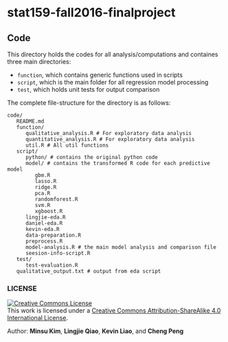 # stat159-fall2016-finalproject

## Code

This directory holds the codes for all analysis/computations and containes three main directories: 
   * `function`, which contains generic functions used in scripts
   * `script`, which is the main folder for all regression model processing
   * `test`, which holds unit tests for output comparison

The complete file-structure for the directory is as follows:

```
code/
   README.md
   function/
      qualitative_analysis.R # For exploratory data analysis
      quantitative_analysis.R # For exploratory data analysis
      util.R # All util functions
   script/
      python/ # contains the original python code
      model/ # contains the transformed R code for each predictive model
         gbm.R
         lasso.R
         ridge.R
         pca.R
         randomforest.R
         svm.R
         xgboost.R
      lingjie-eda.R
      daniel-eda.R
      kevin-eda.R
      data-preparation.R
      preprocess.R
      model-analysis.R # the main model analysis and comparison file
      seesion-info-script.R
   test/
      test-evaluation.R
   qualitative_output.txt # output from eda script
```

### LICENSE

<a rel="license" href="http://creativecommons.org/licenses/by-sa/4.0/"><img alt="Creative Commons License" style="border-width:0" src="https://i.creativecommons.org/l/by-sa/4.0/88x31.png" /></a><br />This work is licensed under a <a rel="license" href="http://creativecommons.org/licenses/by-sa/4.0/">Creative Commons Attribution-ShareAlike 4.0 International License</a>.

Author: **Minsu Kim**, **Lingjie Qiao**, **Kevin Liao**, and **Cheng Peng**
